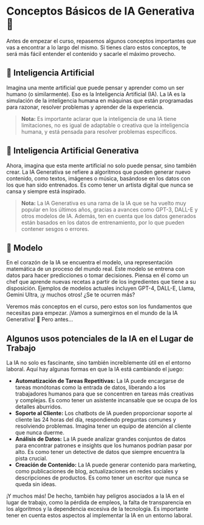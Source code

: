 #  Conceptos Básicos de IA Generativa 🧾

Antes de empezar el curso, repasemos algunos conceptos importantes que vas a encontrar a lo largo del mismo. Si tienes claro estos conceptos, te será más fácil entender el contenido y sacarle el máximo provecho.

## 🤖 Inteligencia Artificial 

Imagina una mente artificial que puede pensar y aprender como un ser humano (o similarmente). Eso es la Inteligencia Artificial (IA). La IA es la simulación de la inteligencia humana en máquinas que están programadas para razonar, resolver problemas y aprender de la experiencia.

> **Nota:** Es importante aclarar que la inteligencia de una IA tiene limitaciones, no es igual de adaptable o creativa que la inteligencia humana, y está pensada para resolver problemas específicos.


## 🎨 Inteligencia Artificial Generativa 

Ahora, imagina que esta mente artificial no solo puede pensar, sino también crear. La IA Generativa se refiere a algoritmos que pueden generar nuevo contenido, como textos, imágenes o música, basándose en los datos con los que han sido entrenados. Es como tener un artista digital que nunca se cansa y siempre está inspirado.

> **Nota:** La IA Generativa es una rama de la IA que se ha vuelto muy popular en los últimos años, gracias a avances como GPT-3, DALL-E y otros modelos de IA. Además, ten en cuenta que los datos generados están basados en los datos de entrenamiento, por lo que pueden contener sesgos o errores.

## 🧠 Modelo 

En el corazón de la IA se encuentra el modelo, una representación matemática de un proceso del mundo real. Este modelo se entrena con datos para hacer predicciones o tomar decisiones. Piensa en él como un chef que aprende nuevas recetas a partir de los ingredientes que tiene a su disposición. Ejemplos de modelos actuales incluyen GPT-4, DALL-E, Llama, Gemini Ultra, ¡y muchos otros! ¿Se te ocurren más?

Veremos más conceptos en el curso, pero estos son los fundamentos que necesitas para empezar. ¡Vamos a sumergirnos en el mundo de la IA Generativa! 🚀 Pero antes...

## Algunos usos potenciales de la IA en el Lugar de Trabajo

La IA no solo es fascinante, sino también increíblemente útil en el entorno laboral. Aquí hay algunas formas en que la IA está cambiando el juego:

- **Automatización de Tareas Repetitivas:** La IA puede encargarse de tareas monótonas como la entrada de datos, liberando a los trabajadores humanos para que se concentren en tareas más creativas y complejas. Es como tener un asistente incansable que se ocupa de los detalles aburridos.
- **Soporte al Cliente:** Los chatbots de IA pueden proporcionar soporte al cliente las 24 horas del día, respondiendo preguntas comunes y resolviendo problemas. Imagina tener un equipo de atención al cliente que nunca duerme.
- **Análisis de Datos:** La IA puede analizar grandes conjuntos de datos para encontrar patrones e insights que los humanos podrían pasar por alto. Es como tener un detective de datos que siempre encuentra la pista crucial.
- **Creación de Contenido:** La IA puede generar contenido para marketing, como publicaciones de blog, actualizaciones en redes sociales y descripciones de productos. Es como tener un escritor que nunca se queda sin ideas.

¡Y muchos más! De hecho, también hay peligros asociados a la IA en el lugar de trabajo, como la pérdida de empleos, la falta de transparencia en los algoritmos y la dependencia excesiva de la tecnología. Es importante tener en cuenta estos aspectos al implementar la IA en un entorno laboral.